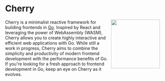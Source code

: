 # Cherry

<img align="right" width="159px" src="[https://raw.githubusercontent.com/gin-gonic/logo/master/color.png](https://i.imgur.com/qz0AVzM.png)">

Cherry is a minimalist reactive framework for building frontends in [Go](https://go.dev/). Inspired by React and leveraging the power of WebAssembly (WASM), Cherry allows you to create highly interactive and efficient web applications with Go. While still a work in progress, Cherry aims to combine the simplicity and productivity of modern frontend development with the performance benefits of Go. If you're looking for a fresh approach to frontend development in Go, keep an eye on Cherry as it evolves.
